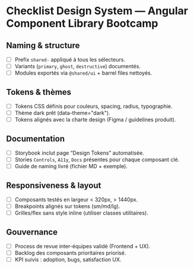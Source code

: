 # Checklist Design System — Angular Component Library Bootcamp

## Naming & structure
- [ ] Prefix `shared-` appliqué à tous les sélecteurs.
- [ ] Variants (`primary`, `ghost`, `destructive`) documentés.
- [ ] Modules exportés via `@shared/ui` + barrel files nettoyés.

## Tokens & thèmes
- [ ] Tokens CSS définis pour couleurs, spacing, radius, typographie.
- [ ] Thème dark prêt (data-theme="dark").
- [ ] Tokens alignés avec la charte design (Figma / guidelines produit).

## Documentation
- [ ] Storybook inclut page “Design Tokens” automatisée.
- [ ] Stories `Controls`, `A11y`, `Docs` présentes pour chaque composant clé.
- [ ] Guide de naming livré (fichier MD + exemple).

## Responsiveness & layout
- [ ] Composants testés en largeur < 320px, > 1440px.
- [ ] Breakpoints alignés sur tokens (sm/md/lg).
- [ ] Grilles/flex sans style inline (utiliser classes utilitaires).

## Gouvernance
- [ ] Process de revue inter-équipes validé (Frontend + UX).
- [ ] Backlog des composants prioritaires priorisé.
- [ ] KPI suivis : adoption, bugs, satisfaction UX.

